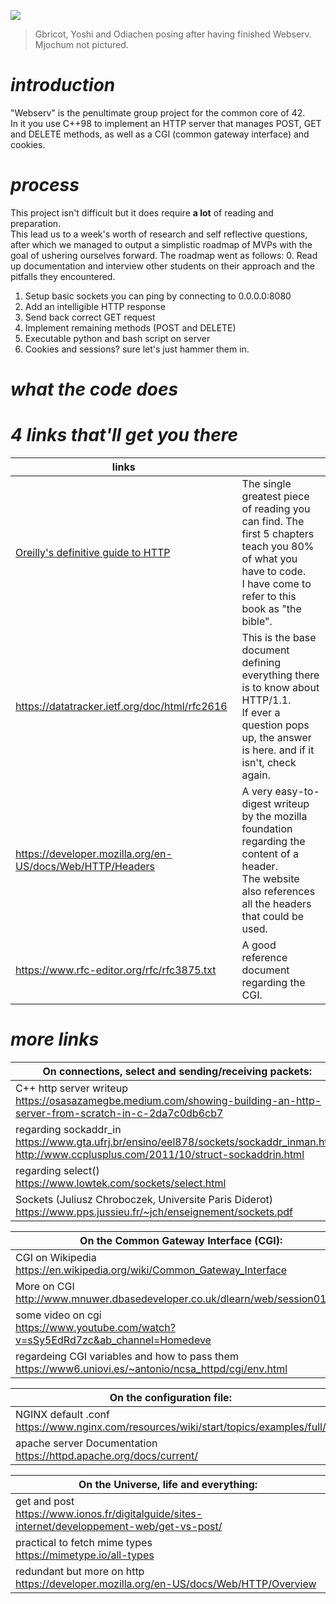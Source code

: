 ![](https://i.imgur.com/IuhbEAr.png)
> Gbricot, Yoshi and Odiachen posing after having finished Webserv. Mjochum not pictured.

# <i>introduction</i>
"Webserv" is the penultimate group project for the common core of 42. 
<br />In it you use C++98 to implement an HTTP server that manages POST, GET and DELETE methods, as well as a CGI (common gateway interface) and cookies.

# <i>process</i>
This project isn't difficult but it does require **a lot** of reading and preparation.
<br />This lead us to a week's worth of research and self reflective questions, after which we managed to output a simplistic roadmap of MVPs with the goal of ushering ourselves forward. The roadmap went as follows:
0. Read up documentation and interview other students on their approach and the pitfalls they encountered.
1. Setup basic sockets you can ping by connecting to 0.0.0.0:8080
2. Add an intelligible HTTP response
3. Send back correct GET request
4. Implement remaining methods (POST and DELETE)
5. Executable python and bash script on server
6. Cookies and sessions? sure let's just hammer them in.

# <i>what the code does</i>

# <i>4 links that'll get you there</i>
| links |  |
| --- | --- |
| [Oreilly's definitive guide to HTTP](https://dl.ebooksworld.ir/books/HTTP.The.Definitive.Guide.Brian.Totty.David.Gourley.OReilly.9781565925090.EBooksWorld.ir.pdf) | The single greatest piece of reading you can find. The first 5 chapters teach you 80% of what you have to code.<br />I have come to refer to this book as "the bible". |
| https://datatracker.ietf.org/doc/html/rfc2616 | This is the base document defining everything there is to know about HTTP/1.1.<br />If ever a question pops up, the answer is here. and if it isn't, check again. |
| https://developer.mozilla.org/en-US/docs/Web/HTTP/Headers | A very easy-to-digest writeup by the mozilla foundation regarding the content of a header.<br />The website also references all the headers that could be used. |
| https://www.rfc-editor.org/rfc/rfc3875.txt | A good reference document regarding the CGI. |
# <i>more links</i>
| On connections, select and sending/receiving packets: |
| ---   | 
| C++ http server writeup<br />https://osasazamegbe.medium.com/showing-building-an-http-server-from-scratch-in-c-2da7c0db6cb7 | 
| regarding sockaddr_in<br /> https://www.gta.ufrj.br/ensino/eel878/sockets/sockaddr_inman.html<br />http://www.ccplusplus.com/2011/10/struct-sockaddrin.html | 
| regarding select()<br /> https://www.lowtek.com/sockets/select.html | 
| Sockets (Juliusz Chroboczek, Universite Paris Diderot)<br />https://www.pps.jussieu.fr/~jch/enseignement/sockets.pdf | 

| On the Common Gateway Interface (CGI): |
| ---   | 
| CGI on Wikipedia<br />https://en.wikipedia.org/wiki/Common_Gateway_Interface | 
| More on CGI<br /> http://www.mnuwer.dbasedeveloper.co.uk/dlearn/web/session01.htm | 
| some video on cgi<br />https://www.youtube.com/watch?v=sSy5EdRd7zc&ab_channel=Homedeve | 
| regardeing CGI variables and how to pass them<br />https://www6.uniovi.es/~antonio/ncsa_httpd/cgi/env.html | 

| On the configuration file: |
| ---   | 
| NGINX default .conf<br />https://www.nginx.com/resources/wiki/start/topics/examples/full/ |
| apache server Documentation<br />https://httpd.apache.org/docs/current/ |

| On the Universe, life and everything: |
| ---   | 
| get and post<br />https://www.ionos.fr/digitalguide/sites-internet/developpement-web/get-vs-post/ | 
| practical to fetch mime types<br />https://mimetype.io/all-types | 
| redundant but more on http<br />https://developer.mozilla.org/en-US/docs/Web/HTTP/Overview | 
